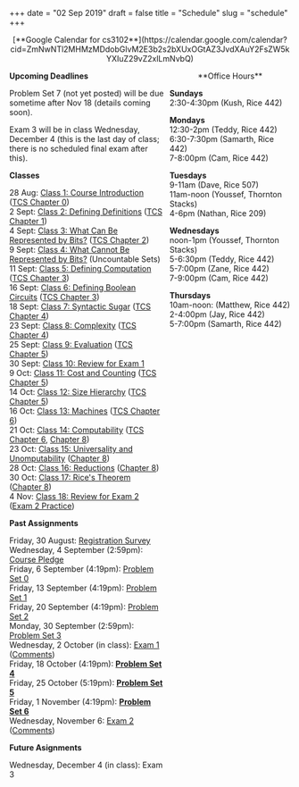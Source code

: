 +++
date = "02 Sep 2019"
draft = false
title = "Schedule"
slug = "schedule"
+++

   <center>
[**Google Calendar for cs3102**](https://calendar.google.com/calendar?cid=ZmNwNTl2MHMzMDdobGlvM2E3b2s2bXUxOGtAZ3JvdXAuY2FsZW5kYXIuZ29vZ2xlLmNvbQ)
   </center>
 
   <section style="display: table;width: 100%"><div style="display: table-row;"><div style="display: table-cell;width:55%">

   **Upcoming Deadlines**

Problem Set 7 (not yet posted) will be due sometime after Nov 18 (details coming soon).

Exam 3 will be in class Wednesday, December 4 (this is the last day of class; there is no scheduled final exam after this).

   **Classes**

28 Aug: [Class 1: Course Introduction](/lecture1/) ([TCS Chapter 0](/docs/tcs-chapter0.pdf))  
2 Sept: [Class 2: Defining Definitions](/class2) ([TCS Chapter 1](/docs/tcs-chapter1.pdf))  
4 Sept: [Class 3: What Can Be Represented by Bits?](/class3) ([TCS Chapter 2](/docs/tcs-chapter2.pdf))  
9 Sept: [Class 4: What Cannot Be Represented by Bits?](/class4) (Uncountable Sets) 
11 Sept: [Class 5: Defining Computation](/class5) ([TCS Chapter 3](/docs/tcs-chapter3.pdf))  
16 Sept: [Class 6: Defining Boolean Circuits](/class6) ([TCS Chapter 3](/docs/tcs-chapter3.pdf))  
18 Sept: [Class 7: Syntactic Sugar](/class7) ([TCS Chapter 4](/docs/tcs-chapter4.pdf))  
23 Sept: [Class 8: Complexity](/class8) ([TCS Chapter 4](/docs/tcs-chapter4.pdf))  
25 Sept: [Class 9: Evaluation](/class9) ([TCS Chapter 5](/docs/tcs-chapter5.pdf))  
30 Sept: [Class 10: Review for Exam 1](/class10)  
9 Oct: [Class 11: Cost and Counting](/class11) ([TCS Chapter 5](/docs/tcs-chapter5.pdf))  
14 Oct: [Class 12: Size Hierarchy](/class12) ([TCS Chapter 5](/docs/tcs-chapter5.pdf))  
16 Oct: [Class 13: Machines](/class13) ([TCS Chapter 6](/docs/tcs-chapter6.pdf))  
21 Oct: [Class 14: Computability](/class14) ([TCS Chapter 6](/docs/tcs-chapter6.pdf), [Chapter 8](/docs/tcs-chapter8.pdf))  
23 Oct: [Class 15: Universality and Unomputability](/class15) ([Chapter 8](/docs/tcs-chapter8.pdf))  
28 Oct: [Class 16: Reductions](/class16) ([Chapter 8](/docs/tcs-chapter8.pdf))  
30 Oct: [Class 17: Rice's Theorem](/class17) ([Chapter 8](/docs/tcs-chapter8.pdf))  
4 Nov: [Class 18: Review for Exam 2](/class18) ([Exam 2 Practice](/exam2practice))  

**Past Assignments**  

Friday, 30 August: [Registration Survey](/survey/)  
Wednesday, 4 September (2:59pm): [Course Pledge](/pledgeposted)  
Friday, 6 September (4:19pm): [Problem Set 0](/ps0posted)  
Friday, 13 September (4:19pm): [Problem Set 1](/ps1)  
Friday, 20 September (4:19pm): [Problem Set 2](/ps2)  
Monday, 30 September (2:59pm): [Problem Set 3](/ps3)  
Wednesday, 2 October (in class): [Exam 1](/exam1) ([Comments](/exam1comments))  
Friday, 18 October (4:19pm): [**Problem Set 4**](/ps4)  
Friday, 25 October (5:19pm): [**Problem Set 5**](/ps5)  
Friday, 1 November (4:19pm): [**Problem Set 6**](/ps6)  
Wednesday, November 6: [Exam 2](/exam2) ([Comments](/exam2results))  


**Future Asignments**

Wednesday, December 4 (in class): Exam 3
   
   </div>
   <div style="display: table-cell;"></div>
   <div style="display: table-cell;text-align:left;background-color:var(--highlight-color);padding-left:10px;color:var(--sp-color);">
   <center>
**Office Hours**
   </center>

**Sundays**  
2:30-4:30pm (Kush, Rice 442)  

**Mondays**  
12:30-2pm (Teddy, Rice 442)  
6:30-7:30pm (Samarth, Rice 442)  
7-8:00pm (Cam, Rice 442)

**Tuesdays**  
9-11am (Dave, Rice 507)  
11am-noon (Youssef, Thornton Stacks)  
4-6pm (Nathan, Rice 209)  

**Wednesdays**  
noon-1pm (Youssef, Thornton Stacks)  
5-6:30pm (Teddy, Rice 442)  
5-7:00pm (Zane, Rice 442)  
7-9:00pm (Cam, Rice 442)  

**Thursdays**  
10am-noon: (Matthew, Rice 442)  
2-4:00pm (Jay, Rice 442)  
5-7:00pm (Samarth, Rice 442)  

   </div>
   </div>
   </section>
   




